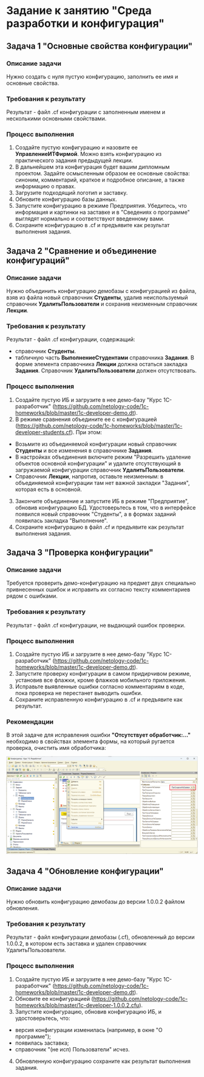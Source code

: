 # Задание к занятию "Среда разработки и конфигурация"

## Задача 1 "Основные свойства конфигурации"

### Описание задачи

Нужно создать с нуля пустую конфигурацию, заполнить ее имя и основные свойства.

### Требования к результату

Результат - файл .cf конфигурации с заполненным именем и несколькими основными свойствами.

### Процесс выполнения

1. Создайте пустую конфигурацию и назовите ее **УправлениеИТФирмой**. Можно взять конфигурацию из практического задания предыдущей лекции.
2. В дальнейшем эта конфигурация будет вашим дипломным проектом. Задайте осмысленным образом ее основные свойства: синоним, комментарий, краткое и подробное описание, а также информацию о правах.
3. Загрузите подходящий логотип и заставку.
4. Обновите конфигурацию базы данных.
5. Запустите конфигурацию в режиме Предприятия. Убедитесь, что информация и картинки на заставке и в "Сведениях о программе" выглядят нормально и соответствуют введенному вами.
6. Сохраните конфигурацию в .cf и предъявите как результат выполнения задания.

## Задача 2 "Сравнение и объединение конфигураций"

### Описание задачи

Нужно объединить конфигурацию демобазы с конфигурацией из файла, взяв из файла новый справочник **Студенты**, удалив неиспользуемый справочник **УдалитьПользователи** и сохранив неизменным справочник **Лекции**.

### Требования к результату

Результат - файл .cf конфигурации, содержащий:
- справочник **Студенты**.
- табличную часть **ВыполнениеСтудентами** справочника **Задания**.
В форме элемента справочника **Лекции** должна остаться закладка **Задания**.
Справочник **УдалитьПользователи** должен отсутствовать.

### Процесс выполнения

1. Создайте пустую ИБ и загрузите в нее демо-базу "Курс 1С-разработчик" (https://github.com/netology-code/1c-homeworks/blob/master/1c-developer-demo.dt).
2. В режиме сравнения объедините ее с конфигурацией (https://github.com/netology-code/1c-homeworks/blob/master/1c-developer-students.cf). При этом:
- Возьмите из объединяемой конфигурации новый справочник **Студенты** и все  изменения в справочнике **Задания**.
- В настройках объединения включите режим "Разрешить удаление объектов основной конфигурации" и удалите отсутствующий в загружаемой конфигурации справочник **УдалитьПользователи**.
- Справочник **Лекции**, напротив, оставьте неизменным: в объединяемой конфигурации там нет важной закладки "Задания", которая есть в основной.
3. Закончите объединение и запустите ИБ в режиме "Предприятие", обновив конфигурацию БД. Удостоверьтесь в том, что в интерфейсе появился новый справочник "Студенты", а в формах заданий появилась закладка "Выполнение".
4. Сохраните конфигурацию в файл .cf и предъявите как результат выполнения задания.

## Задача 3 "Проверка конфигурации"

### Описание задачи

Требуется проверить демо-конфигурацию на предмет двух специально привнесенных ошибок и исправить их согласно тексту комментариев рядом с ошибками.

### Требования к результату

Результат - файл .cf конфигурации, не выдающий ошибок проверки.

### Процесс выполнения

1. Создайте пустую ИБ и загрузите в нее демо-базу "Курс 1С-разработчик" (https://github.com/netology-code/1c-homeworks/blob/master/1c-developer-demo.dt).
2. Запустите проверку конфигурации в самом придирчивом режиме, установив все флажки, кроме флажков мобильного приложения.
3. Исправьте выявленные ошибки согласно комментариям в коде, пока проверка не перестанет выводить ошибки.
4. Сохраните исправленную конфигурацию в .cf и предъявите как результат.

### Рекомендации

В этой задаче для исправления ошибки **"Отсутствует обработчик:..."** необходимо в свойствах элемента формы, на который ругается проверка, очистить имя обработчика:

![Пример обработчика события](img/homework-1-2-1.png)

## Задача 4 "Обновление конфигурации"

### Описание задачи

Нужно обновить конфигурацию демобазы до версии 1.0.0.2 файлом обновления.

### Требования к результату

Результат - файл конфигурации демобазы (.cf), обновленный до версии 1.0.0.2, в котором есть заставка и удален справочник УдалитьПользователи.

### Процесс выполнения

1. Создайте пустую ИБ и загрузите в нее демо-базу "Курс 1С-разработчик" (https://github.com/netology-code/1c-homeworks/blob/master/1c-developer-demo.dt).
2. Обновите ее конфигурацией (https://github.com/netology-code/1c-homeworks/blob/master/1c-developer-1.0.0.2.cfu).
3. Запустите конфигурацию, обновив конфигурацию ИБ, и удостоверьтесь, что:
- версия конфигурации изменилась (например, в окне "О программе");
- появилась заставка;
- справочник "(не исп) Пользователи" исчез.
4. Обновленную конфигурацию сохраните как результат выполнения задания.
